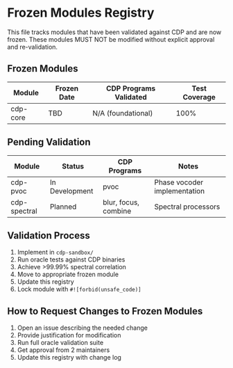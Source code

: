 # Frozen Modules Registry

This file tracks modules that have been validated against CDP and are now frozen.
These modules MUST NOT be modified without explicit approval and re-validation.

## Frozen Modules

| Module | Frozen Date | CDP Programs Validated | Test Coverage |
|--------|-------------|----------------------|---------------|
| cdp-core | TBD | N/A (foundational) | 100% |

## Pending Validation

| Module | Status | CDP Programs | Notes |
|--------|--------|--------------|-------|
| cdp-pvoc | In Development | pvoc | Phase vocoder implementation |
| cdp-spectral | Planned | blur, focus, combine | Spectral processors |

## Validation Process

1. Implement in `cdp-sandbox/`
2. Run oracle tests against CDP binaries
3. Achieve >99.99% spectral correlation
4. Move to appropriate frozen module
5. Update this registry
6. Lock module with `#![forbid(unsafe_code)]`

## How to Request Changes to Frozen Modules

1. Open an issue describing the needed change
2. Provide justification for modification
3. Run full oracle validation suite
4. Get approval from 2 maintainers
5. Update this registry with change log